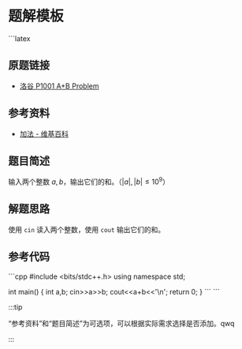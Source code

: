# 题解模板

\```latex
## 原题链接

- [洛谷 P1001 A+B Problem](https://www.luogu.com.cn/problem/P1001)

## 参考资料

- [加法 - 维基百科](https://zh.wikipedia.org/wiki/加法)

## 题目简述

输入两个整数 $a,b$，输出它们的和。（$|a|,|b| \le {10}^9$）

## 解题思路

使用 `cin` 读入两个整数，使用 `cout` 输出它们的和。

## 参考代码

\```cpp
#include <bits/stdc++.h>
using namespace std;

int main()
{
	int a,b;
	cin>>a>>b;
	cout<<a+b<<'\n';
	return 0;
}
\```
\```

:::tip

“参考资料”和“题目简述”为可选项，可以根据实际需求选择是否添加。qwq

:::

